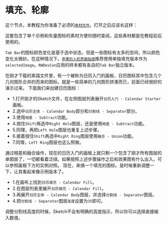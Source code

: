# 填充、轮廓

这个节点，本教程为你准备了必须的[`素材文件`](https://koenig-media.raywenderlich.com/uploads/2015/10/RWDevConArtboards.zip)。打开之后应该长这样：

[](https://koenig-media.raywenderlich.com/uploads/2015/10/finished-artboard.png)

这套包含了单个示例和矢量图标的素材方便你随时查阅，这些素材都是在教程前后使用的。

`Tab Bar`的图标颜色变化是基于选中状态，但是一些图标有太多的空间，所以颜色变化太微妙。在这种情况下，[`苹果的人机界面指南`](https://developer.apple.com/library/ios/documentation/UserExperience/Conceptual/MobileHIG/BarIcons.html)推荐使用单独填充版本作为`selectedImage`。`RWDevCon`应用的样本都有各自的`Tab Bar`独立版本。

[](https://koenig-media.raywenderlich.com/uploads/2015/10/fill-vs-outline.png)

在刚才下载的素描文件里，有一个被称为日历入门的画板，日历图标其中包含几个几何图形合并的而来的图标。就是一些简单的几何图形拼凑而已，前面已经很好的演示过来。
下面我们来创建日历图标：

+ 1.打开刚才的Sketch文件，在左侧图层列表展开`日历入门 - Calendar Starter`画板。
+ 2.选中`日历主体 - Calendar Body`部分和`分割线 - Separator`部分。
+ 3.使用`相差 - Subtract`功能。
+ 4.按住`Shift`再选中`Right Hole`图层，还是使用`相差 - Subtract`功能。
+ 5.同理，再把`Left Hole`图层也重复上述步骤。
+ 6.接着按住`Shift`再选中`Right Ring`图层使用`融合 - Union`功能。
+ 7.同理，`Left Ring`图层也这么照做。

[](https://koenig-media.raywenderlich.com/uploads/2015/10/calendar-fill.gif)

通过相差和融合操作，现在的日历入门的画板上就只剩一个包含了刚才所有图层的单图层了，一切都看着泛绿。如果按照上述步骤操作之后和效果图有什么出入，可以参照画板下方的实例对照。
现在，来搞一个填充的图标。是时候重新调整一下，让其看起来像示例版本了。

+ 1.在画布上找到`日历填充 - Calendar Fill`。
+ 2.在图层列表里展开`日历填充 - Calendar Fill`。
+ 3.再展开`日历主体 - Calendar Body`图层，并选择`分割线 - Separator`图层。
+ 4.把`分割线 - Separator`图层`高度`设置为`35`即可。

[](https://koenig-media.raywenderlich.com/uploads/2015/10/calendar-outline.gif)

调整分割线高度的时候，Sketch不会有明确的高度指示，所以你可以选择直接输入数值。